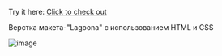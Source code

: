 Try it here: <a href="https://www.thesitewizard.com/](https://technicaldeveloper.github.io/Lagoona/" target="_blank">Click to check out</a> 

Верстка макета-"Lagoona" с использованием HTML и CSS

![image](https://github.com/TechnicalDeveloper/Lagoona/assets/95400630/ca9980d2-3ecf-43c8-b281-b27da2b0295a)
